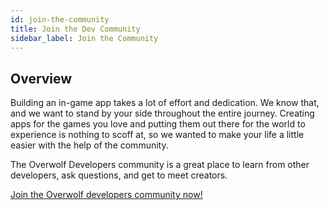 ```yaml
---
id: join-the-community
title: Join the Dev Community
sidebar_label: Join the Community
---
```


## Overview

Building an in-game app takes a lot of effort and dedication. We know that, and we want to stand by your side throughout the entire journey. Creating apps for the games you love and putting them out there for the world to experience is nothing to scoff at, so we wanted to make your life a little easier with the help of the community.

The Overwolf Developers community is a great place to learn from other developers, ask questions, and get to meet creators.

[Join the Overwolf developers community now!](https://discord.gg/overwolf-developers?utm_source=Partner+Developers&utm_campaign=424a1b8f2f-EMAIL_CAMPAIGN_2020_07_08_01_21_COPY_01&utm_medium=email&utm_term=0_e07c3e8158-424a1b8f2f-)


 
